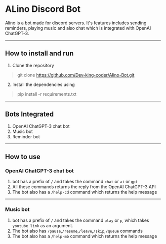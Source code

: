 # ALino Discord Bot
Alino is a bot made for discord servers. It's features includes sending reminders, playing music and also chat which is integrated with OpenAI ChatGPT-3.

---
## How to install and run
1. Clone the repository
>git clone https://github.com/Dev-king-coder/Alino-Bot.git
2. Install the dependencies using 
>pip install -r requirements.txt

---

## Bots Integrated
1. OpenAI ChatGPT-3 chat bot
2. Music bot
3. Reminder bot

---

## How to use

### OpenAI ChatGPT-3 chat bot
1. bot has a prefix of `/` and takes the command `chat` or `ai` or `gpt`
2. All these commands returns the reply from the OpenAI ChatGPT-3 API
3. The bot also has a `/help-cd` command which returns the help message

---
### Music bot
1. bot has a prefix of `/` and takes the command `play` or `p`, which takes `youtube link` as an argument.
2. The bot also has `/pause`,`/resume`,`/leave`,`/skip`,`/queue` commands
3. The bot also has a `/help-mb` command which returns the help message